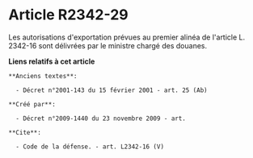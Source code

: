 # Article R2342-29

Les autorisations d'exportation prévues au premier alinéa de l'article L. 2342-16 sont délivrées par le ministre chargé des
douanes.

**Liens relatifs à cet article**

	**Anciens textes**:

	  - Décret n°2001-143 du 15 février 2001 - art. 25 (Ab)

	**Créé par**:

	  - Décret n°2009-1440 du 23 novembre 2009 - art.

	**Cite**:

	  - Code de la défense. - art. L2342-16 (V)
